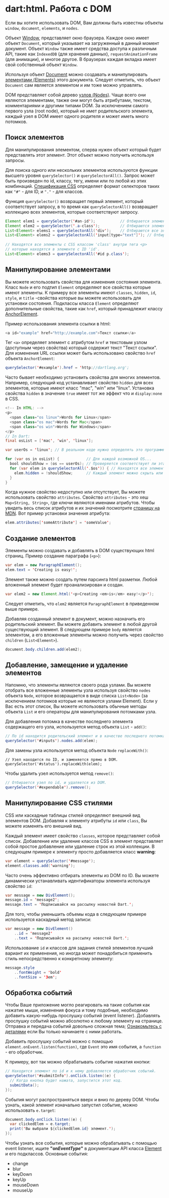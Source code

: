 # dart:html. Работа с DOM

Если вы хотите использовать DOM, Вам должны быть известны объекты `window`, `document`, `elements`, и `nodes`.

Объект [Window](http://api.dartlang.org/html/Window.html), представляет окно браузера. Каждое окно имеет объект `Document`, который указывает на загруженный в данный момент документ. Объект `Window` также имеет средства доступа к различным API, такие как `IndexedDB` (для хранения данных), `requestAnimationFrame` (для анимации), и многое другое. В браузерах каждая вкладка имеет свой собственный объект `Window`.

Используя объект [Document](http://api.dartlang.org/html/Document.html) можно создавать и манипулировать [элементами (Elements)](http://api.dartlang.org/html/Element.html) этого документа. Следует отметить, что объект `Document` сам является элементом и им тоже можно управлять.

DOM представляет собой дерево [узлов (Nodes)](http://api.dartlang.org/html/Node.html). Чаще всего они являются элементами, также они могут быть атрибутами, текстом, комментариями и другими типами DOM. За исключением самого первого узла (root node), который не имет родительского элемента, каждый узел в DOM имеет одного родителя и может иметь много потомков.

## Поиск элементов

Для манипулирования элементом, сперва нужен объект который будет представлять этот элемент. Этот объект можно получить используя запросы.

Для поиска одного или нескольких элементов используются функции высшего уровня `querySelector()` и `querySelectorAll()`. Запрос может быть произведен по id, классу, тегу, имени или по любой из этих комбинаций. [Спецификация CSS](http://www.w3.org/TR/css3-selectors/) определяет формат селекторов таких как `"#"` - для ID, и `"."` - для классов.

Функция `querySelector()` возвращает первый элемент, который соответствует запросу, в то время как `querySelectorAll()` возвращает коллекцию всех элементов, которые соответствуют запросу.

```java
Element elem1 = querySelector('#an-id');           // Отбирается элемент по идентификатору (an-id).
Element elem2 = querySelector('.a-class');         // Отбираются элемент по классу (a-class).
List<Element> elems1 = querySelectorAll('div');    // Отбираются все элементы по тегу (<div>).
List<Element> elems2 = querySelectorAll('input[type="text"]'); // Отбираются все поля для ввода текста.
   
// Находятся все элементы с CSS классом 'class' внутри тега <p>
// которые находятся в элементе с ID 'id'.
List<Element> elems3 = querySelectorAll('#id p.class');
```
   
## Манипулирование элементами

Вы можете использовать свойства для изменения состояния элемента. Класс `Node` и его подтип `Element` определяют все свойства которые имеют элементы. К примеру все элементы имеют `classes`, `hidden`, `id`, `style`, и `title` -свойства которые вы можете использовать для установки состояния. Подклассы класса `Element` определяют дополнительные свойства, такие как `href`, который принадлежит классу [AnchorElement](http://api.dartlang.org/html/AnchorElement.html).

Пример использования элемента ссылки в html:

```java
<a id="example" href="http://example.com">Текст ссылки</a>
```

Тег `<a>` определяет элемент с атрибутом `href` и текстовым узлом (доступным через свойства) который содержит текст "Текст ссылки". Для изменения URL ссылки может быть использовано свойство `href` объекта `AnchorElement`:

```java
querySelector('#example').href = 'http://dartlang.org';
```

Часто бывает необходимо установить свойства для многих элементов. Например, следующий код устанавливает свойство `hidden` для всех элементов, которые имеют класс "mac", "win" или "linux". Установка свойства `hidden` в значение `true` имеет тот же эффект что и `display:none` в CSS.

```java
<!-- In HTML: -->
<p>
  <span class="os linux">Words for Linux</span>
  <span class="os mac">Words for Mac</span>
  <span class="os win">Words for Windows</span>
</p>
// In Dart:
final osList = ['mac', 'win', 'linux'];

var userOs = 'linux'; // В реальном коде нужно определять это программным путем.

for (var os in osList) {            // Для каждой возможной OS...
  bool shouldShow = (os == userOs); // Проверяется соответствует ли эта os os пользователя 
  for (var elem in querySelectorAll('.$os')) { // Находятся все элементы для этой OS.
    elem.hidden = !shouldShow;      // Каждый элемент можно скрыть или показать.
  }
}
```

Когда нужное свойство недоступно или отсутствует, Вы можете использовать свойство `attributes`. Свойство `attributes` - это хеш `Map<String, String>`, где ключи являются именами атрибутов. Чтобы увидеть весь список атрибутов и их значений посмотрите [страницу на MDN](https://developer.mozilla.org/en/HTML/Attributes). Вот пример установки значения атрибута: 

```java
elem.attributes['someAttribute'] = 'someValue';
```

## Создание элементов

Элементы можно создавать и добавлять в DOM существующих html страниц. Пример создание параграфа (`<p>`):

```java
var elem = new ParagraphElement();
elem.text = 'Creating is easy!';
```

Элемент также можно создать путем парсинга html разметки. Любой вложенный элемент будет проанализирован и создан.

```java
var elem2 = new Element.html('<p>Creating <em>is</em> easy!</p>');
```

Следует отметить, что `elem2` является `ParagraphElement` в приведенном выше примере.

Добавляя созданный элемент в документ, можно назначить его родительский элемент. Вы можете добавить элемент в любой другой существующий элемент. В следующем примере `body` является элементом, а его вложенные элементы можно получить через свойствo `children` (`List<Element>`).

```java
document.body.children.add(elem2);
```

## Добавление, замещение и удаление элементов

Напомню, что элементы являются своего рода узлами. Вы можете отобрать все вложенные элементы узла используя свойство `nodes` объекта `Node`, которое возвращается в виде списка `List<Node>` (за исключением потомков которые не являются узлами Element). Если у Вас есть этот список, Вы можете использовать обычные методы объекта `List` и его операторы для манипулирования потомками узла.

Для добавления потомка в качестве последнего элемента содержащего его узла, используется метод объекта `List` - `add()`:

```java
// По id находится родительский элемент и в качестве последнего потомка добавляется новый элемент elem
querySelector('#inputs').nodes.add(elem);
```

Для замены узла используется метод объекта `Node` `replaceWith()`:

```
// Узел находится по ID, и заменяется прямо в DOM.
querySelector('#status').replaceWith(elem);
```

Чтобы удалить узел используется метод `remove()`:

```java
// Отбирается узел по id, и удаляется из DOM.
querySelector('#expendable').remove();
```

## Манипулирование CSS стилями

CSS или каскадные таблицы стилей определяют внешний вид элементов DOM. Добавляя к элементу атрибуты `id` или `class`, Вы можете изменять его внешний вид.

Каждый элемент имеет свойство `classes`, которое представляет собой список. Добавление или удаление классов CSS в элемент представляет собой простое добавление или удаление строк из этой коллекции. В следующем примере к элементу просто добавляется класс **warning**:

```java
var element = querySelector('#message');
element.classes.add('warning');
```

Часто очень эффективно отбирать элементы из DOM по ID. Вы можете динамически устанавливать идентификаторы элемента используя свойство `id`:

```java
var message = new DivElement();
message.id = 'message2';
message.text = 'Подписывайся на рассылку новостей Dart.';
```

Для того, чтобы уменьшить объемы кода в следующем примере используется каскадный метод записи:

```java
var message = new DivElement()
    ..id = 'message2'
    ..text = 'Подписывайся на рассылку новостей Dart.';
```

Использование `id` и классов для задания стилей элементов лучший вариант их применения, но иногда может понадобиться применить стиль непосредственно к конкретному элементу:

```java
message.style
    ..fontWeight = 'bold'
    ..fontSize = '3em';
```

## Обработка событий

Чтобы Ваше приложение могло реагировать на такие события как нажатие мыши, изменения фокуса и тому подобные, необходимо добавить какую-нибудь прослушку событий (event listener). Добавлять прослушку событий можно абсолютно к любому элементу на странице. Отправка и передача событий довольно сложная тема; [Ознакомьтесь с деталями](http://www.w3.org/TR/DOM-Level-3-Events/#dom-event-architecture) если Вы только начинаете с ними работать.

Добавить прослушку событий можно с помощью `element.onEvent.listen(function)`, где `Event` это имя события, а `function` - его обработчик.

К примеру, вот так можно обрабатывать событие нажатия кнопки:

```java
// Находится элемент по id и к нему добавляется обработчик событий.
querySelector('#submitInfo').onClick.listen((e) {
  // Когда кнопка будет нажата, запустится этот код.
  submitData();
});
```

События могут распространяться вверх и вниз по дереву DOM. Чтобы узнать, какой элемент изначально запустил событие, можно использовать `e.target`:

```java
document.body.onClick.listen((e) {
  var clickedElem = e.target;
  print('Вы выбрали ${clickedElem.id} элемент.');
});
```

Чтобы узнать все события, которые можно обрабатывать с помощью event listener, ищите __"on*EventType*"__ в документации API класса [Element](http://api.dartlang.org/dart_html/Element.html) и его подклассов. Основные события:

- change
- blur
- keyDown
- keyUp
- mouseDown
- mouseUp